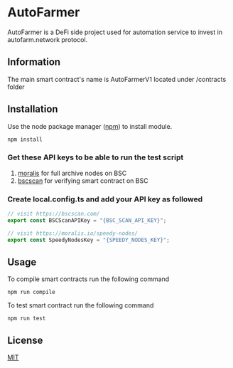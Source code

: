 # AutoFarmer

AutoFarmer is a DeFi side project used for automation service to invest in autofarm.network protocol.

## Information
The main smart contract's name is AutoFarmerV1 located under /contracts folder

## Installation

Use the node package manager ([npm](https://www.npmjs.com/)) to install module.

```bash
npm install
```

### Get these API keys to be able to run the test script

1. [moralis](https://moralis.io/speedy-nodes/) for full archive nodes on BSC
2. [bscscan](https://bscscan.com/login) for verifying smart contract on BSC

### Create local.config.ts and add your API key as followed

```javascript
// visit https://bscscan.com/
export const BSCScanAPIKey = "{BSC_SCAN_API_KEY}";

// visit https://moralis.io/speedy-nodes/
export const SpeedyNodesKey = "{SPEEDY_NODES_KEY}";
```

## Usage
To compile smart contracts run the following command

```
npm run compile
```

To test smart contract run the following command
```
npm run test
```

## License
[MIT](https://choosealicense.com/licenses/mit/)